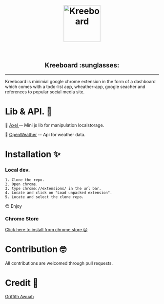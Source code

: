 <h1 align="center">
	<img width="120" height="120" src="https://cdn.rawgit.com/KreeCorp/Kreeboard/3ba7da60/assets/img/kree.png" alt="Kreeboard">
	<br>
	<br>
</h1>

  <h2 align="center"> Kreeboard :sunglasses: </h2>

<hr>

 Kreeboard is minimial google chrome extension in the form of a dashboard which comes with a todo-list app, wheather-app, google seacher and references to popular social media site.

# Lib & API. :ribbon:
:gem: <a href="https://github.com/gwuah/axel"> Axel </a> -- Mini js lib for manipulation localstorage.

:gem: <a href="https://openweathermap.org"> OpenWeather</a> -- Api for weather data.

# Installation :sparkles:
 ### Local dev.
 	1. Clone the repo.
 	2. Open chrome.
 	3. type chrome://extensions/ in the url bar.
 	4. Locate and click on "Load unpacked extension".
 	5. Locate and select the clone repo.

:blush: Enjoy

 ### Chrome Store

<a href=""> Click here to install from chrome store :wink: </a>	 

# Contribution :nerd_face:

 All contributions are welcomed through pull requests.


# Credit :pray:

<a href="https://github.com/gwuah/"> Griffith Awuah</a> 	
